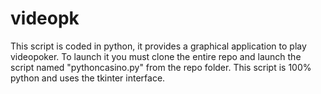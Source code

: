 # videopk


This script is coded in python, it provides a graphical application to play videopoker.
To launch it you must clone the entire repo and launch the script named "pythoncasino.py" from the repo folder.
This script is 100% python and uses the tkinter interface.
